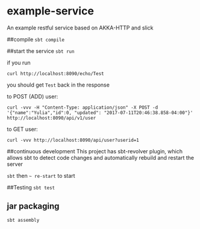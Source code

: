 # example-service

An example restful service based on AKKA-HTTP and slick
 
##compile
`sbt compile`

##start the service
`sbt run`

if you run

`curl http://localhost:8090/echo/Test`

you should get `Test` back in the response

to POST (ADD) user:

`curl -vvv -H "Content-Type: application/json" -X POST -d '{"name":"Yulia","id":0, "updated": "2017-07-11T20:46:38.858-04:00"}' http://localhost:8090/api/v1/user`

to GET user:

`curl -vvv http://localhost:8090/api/user?userid=1`


##continuous development
This project has sbt-revolver plugin, which allows sbt to detect code changes and automatically rebuild and restart the server

`sbt` then `~ re-start` to start

##Testing
`sbt test`

## jar packaging

`sbt assembly`

